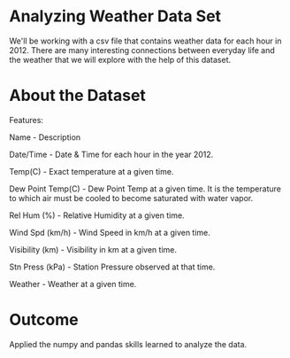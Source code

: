 # Analyzing Weather Data Set

We'll be working with a csv file that contains weather data for each hour in 2012.
There are many interesting connections between everyday life and the weather that we will explore with the help of this dataset.

# About the Dataset

Features:

Name -  	Description

Date/Time - 	Date & Time for each hour in the year 2012.

Temp(C) -	 Exact temperature at a given time.

Dew Point Temp(C) -	 Dew Point Temp at a given time. It is the temperature to which air must be cooled to become saturated with water vapor.

Rel Hum (%) 	-  Relative Humidity at a given time.

Wind Spd (km/h) 	-  Wind Speed in km/h at a given time.

Visibility (km) 	-  Visibility in km at a given time.

Stn Press (kPa) 	-  Station Pressure observed at that time.

Weather 	-  Weather at a given time.

# Outcome

 Applied the numpy and pandas skills learned to analyze the data.

